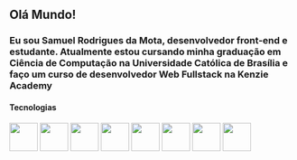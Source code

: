 ## Olá Mundo! 
### Eu sou Samuel Rodrigues da Mota, desenvolvedor front-end e estudante. Atualmente estou cursando minha graduação em Ciência de Computação na Universidade Católica de Brasília e faço um curso de desenvolvedor Web Fullstack na Kenzie Academy


#### Tecnologias
<div>
  <img height="50px" src="https://cdn.jsdelivr.net/gh/devicons/devicon@latest/icons/html5/html5-original.svg" />
  <img height="50px" src="https://cdn.jsdelivr.net/gh/devicons/devicon@latest/icons/css3/css3-original.svg" />
  <img height="50px" src="https://cdn.jsdelivr.net/gh/devicons/devicon@latest/icons/javascript/javascript-plain.svg" />
  <img height="50px" src="https://cdn.jsdelivr.net/gh/devicons/devicon@latest/icons/react/react-original-wordmark.svg" />
  <img height="50px" src="https://cdn.jsdelivr.net/gh/devicons/devicon@latest/icons/sass/sass-original.svg" />
  <img height="50px" src="https://cdn.jsdelivr.net/gh/devicons/devicon@latest/icons/vitejs/vitejs-original.svg" />
  <img height="50px" src="https://cdn.jsdelivr.net/gh/devicons/devicon@latest/icons/figma/figma-original.svg" />
  <img height="50px" src="https://cdn.jsdelivr.net/gh/devicons/devicon@latest/icons/git/git-original.svg" />
</div>



<!--
**SamuelMota321/samuelmota321** is a ✨ _special_ ✨ repository because its `README.md` (this file) appears on your GitHub profile.

Here are some ideas to get you started:

- 🔭 I’m currently working on ...
- 🌱 I’m currently learning ...
- 👯 I’m looking to collaborate on ...
- 🤔 I’m looking for help with ...
- 💬 Ask me about ...
- 📫 How to reach me: ...
- 😄 Pronouns: ...
- ⚡ Fun fact: ...
-->
